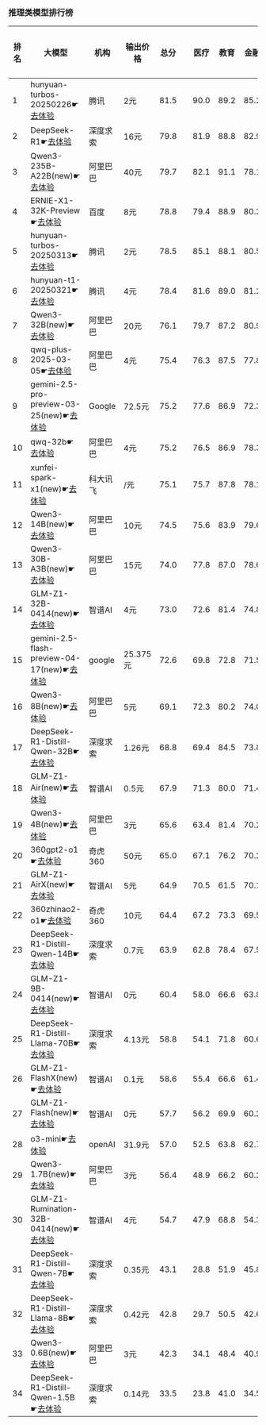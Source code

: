 ### 推理类模型排行榜
|排名|大模型|机构|输出价格|总分| |医疗|教育|金融|法律|行政公务|心理健康|推理与数学计算|语言与指令遵从|
|---|-----|---|-------|---|-|----|---|---|---|------|-------|-----------|------------|
|1|hunyuan-turbos-20250226☛[去体验](https://easyllm.site/static/modelcompare.html?type=proprietary)|腾讯|2元|81.5| |        90.0|89.2|85.2|82.6|        78.1|78.2|        64.8|83.9|
|2|DeepSeek-R1☛[去体验](https://easyllm.site/static/modelcompare.html?type=open-source)|深度求索|16元|79.8| |        81.9|88.8|82.9|73.8|        83.0|61.5|        83.0|83.5|
|3|Qwen3-235B-A22B(new)☛[去体验](https://easyllm.site/static/modelcompare.html?type=open-source)|阿里巴巴|40元|79.7| |        82.1|91.1|78.1|70.0|        90.0|62.5|        83.7|79.8|
|4|ERNIE-X1-32K-Preview☛[去体验](https://easyllm.site/static/modelcompare.html?type=proprietary)|百度|8元|78.8| |        79.4|88.9|80.2|77.8|        80.0|66.7|        75.2|82.7|
|5|hunyuan-turbos-20250313☛[去体验](https://easyllm.site/static/modelcompare.html?type=proprietary)|腾讯|2元|78.5| |        85.1|88.1|80.5|72.4|        80.0|72.9|        66.1|82.7|
|6|hunyuan-t1-20250321☛[去体验](https://easyllm.site/static/modelcompare.html?type=proprietary)|腾讯|4元|78.4| |        81.6|89.0|81.2|68.9|        83.5|69.2|        73.6|80.3|
|7|Qwen3-32B(new)☛[去体验](https://easyllm.site/static/modelcompare.html?type=open-source)|阿里巴巴|20元|76.1| |        79.7|87.2|80.9|64.5|        73.3|68.3|        79.0|75.6|
|8|qwq-plus-2025-03-05☛[去体验](https://easyllm.site/static/modelcompare.html?type=proprietary)|阿里巴巴|4元|75.4| |        76.3|87.5|77.8|62.2|        79.6|64.9|        78.7|76.3|
|9|gemini-2.5-pro-preview-03-25(new)☛[去体验](https://easyllm.site/static/modelcompare.html?type=proprietary)|Google|72.5元|75.2| |        77.6|86.9|72.3|53.3|        90.0|52.5|        86.7|82.6|
|10|qwq-32b☛[去体验](https://easyllm.site/static/modelcompare.html?type=open-source)|阿里巴巴|4元|75.2| |        76.5|86.9|78.3|60.9|        82.2|63.0|        76.5|77.3|
|11|xunfei-spark-x1(new)☛[去体验](https://easyllm.site/static/modelcompare.html?type=proprietary)|科大讯飞|/元|75.1| |        75.7|87.8|78.1|64.7|        82.0|58.5|        75.9|78.1|
|12|Qwen3-14B(new)☛[去体验](https://easyllm.site/static/modelcompare.html?type=open-source)|阿里巴巴|10元|74.5| |        75.6|83.9|79.6|62.2|        73.3|63.4|        79.7|78.6|
|13|Qwen3-30B-A3B(new)☛[去体验](https://easyllm.site/static/modelcompare.html?type=open-source)|阿里巴巴|15元|74.0| |        77.8|87.0|78.6|51.1|        66.7|68.3|        81.7|80.7|
|14|GLM-Z1-32B-0414(new)☛[去体验](https://easyllm.site/static/modelcompare.html?type=open-source)|智谱AI|4元|73.0| |        72.6|81.4|74.8|62.2|        80.0|63.3|        75.1|74.7|
|15|gemini-2.5-flash-preview-04-17(new)☛[去体验](https://easyllm.site/static/modelcompare.html?type=proprietary)|google|25.375元|72.6| |        69.8|72.8|71.5|62.2|        76.7|65.0|        82.7|80.5|
|16|Qwen3-8B(new)☛[去体验](https://easyllm.site/static/modelcompare.html?type=open-source)|阿里巴巴|5元|69.1| |        72.3|80.2|74.0|54.4|        53.3|65.8|        73.8|78.8|
|17|DeepSeek-R1-Distill-Qwen-32B☛[去体验](https://easyllm.site/static/modelcompare.html?type=open-source)|深度求索|1.26元|68.8| |        69.4|84.5|73.8|51.8|        76.0|53.8|        67.4|74.1|
|18|GLM-Z1-Air(new)☛[去体验](https://easyllm.site/static/modelcompare.html?type=proprietary)|智谱AI|0.5元|67.9| |        71.3|80.0|71.4|52.0|        76.0|53.5|        63.8|75.5|
|19|Qwen3-4B(new)☛[去体验](https://easyllm.site/static/modelcompare.html?type=open-source)|阿里巴巴|3元|65.6| |        63.4|81.4|70.2|44.4|        60.0|55.8|        73.8|76.0|
|20|360gpt2-o1☛[去体验](https://easyllm.site/static/modelcompare.html?type=proprietary)|奇虎360|50元|65.0| |        67.1|76.2|70.2|47.7|        70.0|52.0|        67.3|69.2|
|21|GLM-Z1-AirX(new)☛[去体验](https://easyllm.site/static/modelcompare.html?type=proprietary)|智谱AI|5元|64.9| |        70.5|61.5|70.1|58.9|        60.0|58.3|        64.0|75.8|
|22|360zhinao2-o1☛[去体验](https://easyllm.site/static/modelcompare.html?type=proprietary)|奇虎360|10元|64.4| |        67.2|73.3|69.5|45.3|        68.4|50.2|        69.7|71.5|
|23|DeepSeek-R1-Distill-Qwen-14B☛[去体验](https://easyllm.site/static/modelcompare.html?type=open-source)|深度求索|0.7元|63.9| |        62.8|78.4|67.5|40.2|        66.5|55.6|        67.2|72.7|
|24|GLM-Z1-9B-0414(new)☛[去体验](https://easyllm.site/static/modelcompare.html?type=open-source)|智谱AI|0元|60.4| |        58.0|66.6|63.8|31.5|        75.5|48.8|        69.1|69.6|
|25|DeepSeek-R1-Distill-Llama-70B☛[去体验](https://easyllm.site/static/modelcompare.html?type=open-source)|深度求索|4.13元|58.8| |        54.1|71.8|60.6|34.7|        70.0|46.2|        63.7|69.3|
|26|GLM-Z1-FlashX(new)☛[去体验](https://easyllm.site/static/modelcompare.html?type=proprietary)|智谱AI|0.1元|58.6| |        55.4|66.6|61.4|32.3|        71.5|48.6|        61.9|71.4|
|27|GLM-Z1-Flash(new)☛[去体验](https://easyllm.site/static/modelcompare.html?type=proprietary)|智谱AI|0元|57.7| |        56.2|69.9|60.2|32.5|        65.5|47.1|        60.1|69.7|
|28|o3-mini☛[去体验](https://easyllm.site/static/modelcompare.html?type=proprietary)|openAI|31.9元|57.0| |        52.5|63.8|62.7|30.3|        52.0|42.5|        82.2|70.1|
|29|Qwen3-1.7B(new)☛[去体验](https://easyllm.site/static/modelcompare.html?type=open-source)|阿里巴巴|3元|56.4| |        48.9|66.2|60.2|34.5|        50.0|50.0|        68.5|73.1|
|30|GLM-Z1-Rumination-32B-0414(new)☛[去体验](https://easyllm.site/static/modelcompare.html?type=open-source)|智谱AI|4元|54.7| |        47.9|68.8|54.3|38.9|        56.7|44.1|        62.0|64.9|
|31|DeepSeek-R1-Distill-Qwen-7B☛[去体验](https://easyllm.site/static/modelcompare.html?type=open-source)|深度求索|0.35元|43.1| |        28.8|51.9|45.8|19.2|        54.0|30.4|        54.5|60.3|
|32|DeepSeek-R1-Distill-Llama-8B☛[去体验](https://easyllm.site/static/modelcompare.html?type=open-source)|深度求索|0.42元|42.8| |        29.7|50.5|42.6|20.3|        52.0|31.9|        52.7|62.7|
|33|Qwen3-0.6B(new)☛[去体验](https://easyllm.site/static/modelcompare.html?type=open-source)|阿里巴巴|3元|42.3| |        34.1|48.4|40.9|17.8|        46.7|30.9|        52.5|67.4|
|34|DeepSeek-R1-Distill-Qwen-1.5B☛[去体验](https://easyllm.site/static/modelcompare.html?type=open-source)|深度求索|0.14元|33.5| |        23.8|41.0|34.5|15.4|        34.5|23.9|        46.3|49.0|
    
